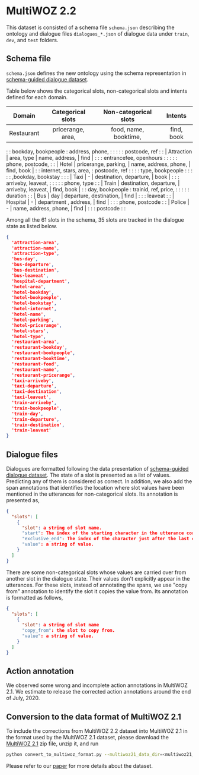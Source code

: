 # MultiWOZ 2.2

This dataset is consisted of a schema file `schema.json` describing the ontology
and dialogue files `dialogues_*.json` of dialogue data under `train`, `dev`, and
`test` folders.

## Schema file

`schema.json` defines the new ontology using the schema representation in
[schema-guided dialogue dataset](https://github.com/google-research-datasets/dstc8-schema-guided-dialogue#scheme-representation]).

Table below shows the categorical slots, non-categorical slots and intents
defined for each domain.

| Domain     | Categorical slots       | Non-categorical slots   | Intents    |
| ---------- | :---------------------: | :---------------------: | :--------: |
| Restaurant | pricerange, area,       | food, name, booktime,   | find, book |
:            : bookday, bookpeople     : address, phone,         :            :
:            :                         : postcode, ref           :            :
| Attraction | area, type              | name, address,          | find       |
:            :                         : entrancefee, openhours  :            :
:            :                         : phone, postcode,        :            :
| Hotel      | pricerange, parking,    | name, address, phone,   | find, book |
:            : internet, stars, area,  : postcode, ref           :            :
:            : type, bookpeople        :                         :            :
:            : ,bookday, bookstay      :                         :            :
| Taxi       | -                       | destination, departure, | book       |
:            :                         : arriveby, leaveat,      :            :
:            :                         : phone, type             :            :
| Train      | destination, departure, | arriveby, leaveat,      | find, book |
:            : day, bookpeople         : trainid, ref, price,    :            :
:            :                         : duration                :            :
| Bus        | day                     | departure, destination, | find       |
:            :                         : leaveat                 :            :
| Hospital   | -                       | department , address,   | find       |
:            :                         : phone, postcode         :            :
| Police     | -                       | name, address, phone,   | find       |
:            :                         : postcode                :            :

Among all the 61 slots in the schema, 35 slots are tracked in the dialogue state
as listed below.

```json
{
  'attraction-area',
  'attraction-name',
  'attraction-type',
  'bus-day',
  'bus-departure',
  'bus-destination',
  'bus-leaveat',
  'hospital-department',
  'hotel-area',
  'hotel-bookday',
  'hotel-bookpeople',
  'hotel-bookstay',
  'hotel-internet',
  'hotel-name',
  'hotel-parking',
  'hotel-pricerange',
  'hotel-stars',
  'hotel-type',
  'restaurant-area',
  'restaurant-bookday',
  'restaurant-bookpeople',
  'restaurant-booktime',
  'restaurant-food',
  'restaurant-name',
  'restaurant-pricerange',
  'taxi-arriveby',
  'taxi-departure',
  'taxi-destination',
  'taxi-leaveat',
  'train-arriveby',
  'train-bookpeople',
  'train-day',
  'train-departure',
  'train-destination',
  'train-leaveat'
}
```

## Dialogue files

Dialogues are formatted following the data presentation of
[schema-guided dialogue dataset](https://github.com/google-research-datasets/dstc8-schema-guided-dialogue#dialogue-representation).
The state of a slot is presented as a list of values. Predicting any of them is
considered as correct. In addition, we also add the span annotations that
identifies the location where slot values have been mentioned in the utterances
for non-categorical slots. Its annotation is presented as,

```json
{
  "slots": [
    {
      "slot": a string of slot name.
      "start": The index of the starting character in the utterance corresponding to the slot value.
      "exclusive_end": The index of the character just after the last character corresponding to the slot value in the utterance. In python, utterance[start:exclusive_end] gives the slot value.
      "value": a string of value.
    }
  ]
}
```

There are some non-categorical slots whose values are carried over from another
slot in the dialogue state. Their values don't explicitly appear in the
utterances. For these slots, instead of annotating the spans, we use "copy from"
annotation to identify the slot it copies the value from. Its annotation is
formatted as follows,

```json
{
  "slots": [
    {
      "slot": a string of slot name
      "copy_from": the slot to copy from.
      "value": a string of value.
    }
  ]
}
```

## Action annotation

We observed some wrong and incomplete action annotations in MultiWOZ 2.1. We
estimate to release the corrected action annotations around the end of July,
2020.

## Conversion to the data format of MultiWOZ 2.1

To include the corrections from MultiWOZ 2.2 dataset into MultiWOZ 2.1 in the
format used by the MultiWOZ 2.1 dataset, please download the
[MultiWOZ 2.1](https://github.com/budzianowski/multiwoz/blob/master/data/MultiWOZ_2.1.zip)
zip file, unzip it, and run

```bash
python convert_to_multiwoz_format.py --multiwoz21_data_dir=<multiwoz21_data_dir> --output_file=<output json file>
```

Please refer to our
[paper](https://www.aclweb.org/anthology/2020.nlp4convai-1.13.pdf) for more
details about the dataset.
